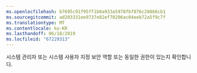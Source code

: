 ```yaml
---
ms.openlocfilehash: b7695c91f95ff1b0a933a5978fbf876c28866cb1
ms.sourcegitcommit: ad203331ee9737e82ef70206ac04eeb72a5f9c7f
ms.translationtype: MT
ms.contentlocale: ko-KR
ms.lasthandoff: 06/18/2019
ms.locfileid: "67229313"
---
```

시스템 관리자 또는 시스템 사용자 지정 보안 역할 또는 동일한 권한이 있는지 확인합니다.